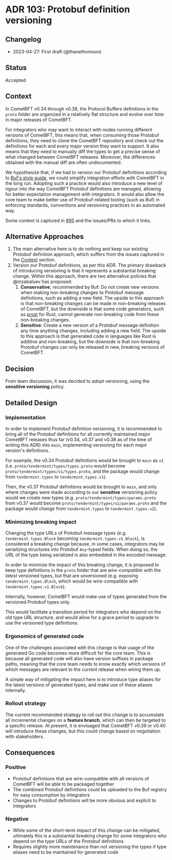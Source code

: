 # ADR 103: Protobuf definition versioning

## Changelog

- 2023-04-27: First draft (@thanethomson)

## Status

Accepted

## Context

In CometBFT v0.34 through v0.38, the Protocol Buffers definitions in the `proto`
folder are organized in a relatively flat structure and evolve over time in
major releases of CometBFT.

For integrators who may want to interact with nodes running different versions
of CometBFT, this means that, when consuming those Protobuf definitions, they
need to clone the CometBFT repository and check out the definitions for each and
every major version they want to support. It also means that they need to
manually diff the types to get a precise sense of what changed between CometBFT
releases. Moreover, the differences obtained with the manual diff are often
undocumented.

We hypothesize that, if we had to version our Protobuf definitions according to
[Buf's style guide][buf-style], we could simplify integration efforts with
CometBFT in the long run. Adopting such a practice would also introduce a new
level of rigour into the way CometBFT Protobuf definitions are managed, allowing
for better expectation management with integrators. It would also allow the core
team to make better use of Protobuf-related tooling (such as Buf) in enforcing
standards, conventions and versioning practices in an automated way.

Some context is captured in [\#95] and the issues/PRs to which it links.

## Alternative Approaches

1. The main alternative here is to do nothing and keep our existing Protobuf
   definition approach, which suffers from the issues captured in the
   [Context](#context) section.
2. Version our Protobuf definitions, as per this ADR. The primary drawback of
   introducing versioning is that it represents a substantial breaking change.
   Within this approach, there are two alternative policies that @mzabaluev has
   proposed:
   1. **Conservative**, recommended by Buf: Do not create new versions when
      making non-breaking changes to Protobuf message definitions, such as
      adding a new field. The upside to this approach is that non-breaking
      changes can be made in non-breaking releases of CometBFT, but the downside
      is that some code generators, such as [prost] for Rust, cannot generate
      non-breaking code from these non-breaking changes.
   2. **Sensitive**: Create a new version of a Protobuf message definition any
      time anything changes, including adding a new field. The upside to this
      approach is that generated code in languages like Rust is additive and
      non-breaking, but the downside is that non-breaking Protobuf changes can
      only be released in new, breaking versions of CometBFT.

## Decision

From team discussion, it was decided to adopt versioning, using the **sensitive
versioning** policy.

## Detailed Design

### Implementation

In order to implement Protobuf definition versioning, it is recommended to bring
all of the Protobuf definitions for all currently maintained major CometBFT
releases thus far (v0.34, v0.37 and v0.38 as of the time of writing this ADR)
into `main`, implementing versioning for each major version's definitions.

For example, the v0.34 Protobuf definitions would be brought to `main` as `v1`
(i.e. `proto/tendermint/types/types.proto` would become
`proto/tendermint/types/v1/types.proto`, and the package would change from
`tendermint.types` to `tendermint.types.v1`).

Then, the v0.37 Protobuf definitions would be brought to `main`, and only where
changes were made according to our **sensitive** versioning policy would we
create new types (e.g. `proto/tendermint/types/params.proto` from v0.37 would
become `proto/tendermint/types/v2/params.proto` and the package would change
from `tendermint.types` to `tendermint.types.v2`).

### Minimizing breaking impact

Changing the type URLs of Protobuf message types (e.g. `tendermint.types.Block`
becoming `tendermint.types.v1.Block`), is considered a breaking change because,
in some cases, integrators may be serializing structures into Protobuf
`Any`-typed fields. When doing so, the URL of the type being serialized is also
embedded in the encoded message.

In order to minimize the impact of this breaking change, it is proposed to keep
type definitions in the `proto` folder that are _wire-compatible_ with the
_latest_ versioned types, but that are unversioned (e.g. exposing
`tendermint.types.Block`, which would be wire-compatible with
`tendermint.types.v1.Block`).

Internally, however, CometBFT would make use of types generated from the
versioned Protobuf types only.

This would facilitate a transition period for integrators who depend on the old
type URL structure, and would allow for a grace period to upgrade to use the
versioned type definitions.

### Ergonomics of generated code

One of the challenges associated with this change is that usage of the generated
Go code becomes more difficult for the core team. This is because all generated
code will also have version suffixes in package paths, meaning that the core
team needs to know exactly which versions of which messages are relevant to the
current release when wiring them up.

A simple way of mitigating the impact here is to introduce type aliases for the
latest versions of generated types, and make use of these aliases internally.

### Rollout strategy

The current recommended strategy to roll out this change is to accumulate all
incremental changes on a **feature branch**, which can then be targeted to a
specific release. At present, it is envisaged that CometBFT v0.39 or v0.40 will
introduce these changes, but this could change based on negotiation with
stakeholders.

## Consequences

### Positive

- Protobuf definitions that are wire-compatible with all versions of CometBFT
  will be able to be packaged together
- The combined Protobuf definitions could be uploaded to the Buf registry for
  easy consumption by integrators
- Changes to Protobuf definitions will be more obvious and explicit to
  integrators

### Negative

- While some of the short-term impact of this change can be mitigated,
  ultimately this is a substantial breaking change for some integrators who
  depend on the type URLs of the Protobuf definitions
- Requires slightly more maintenance than not versioning the types if type
  aliases need to be maintained for generated code

[\#95]: https://github.com/depinnetwork/por-consensus/issues/95
[buf-style]: https://buf.build/docs/best-practices/style-guide/
[prost]: https://github.com/tokio-rs/prost/
